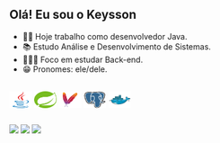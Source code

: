 ## Olá! Eu sou o Keysson

- 🧑‍💼 Hoje trabalho como desenvolvedor Java.
- 📚 Estudo Análise e Desenvolvimento de Sistemas.
- 👨🏻‍💻 Foco em estudar Back-end.
- 😁 Pronomes: ele/dele.

<div style="display: inline_block"><br>
  <img align="center" alt="keysson-Java" height="30" width="40" src="https://raw.githubusercontent.com/devicons/devicon/master/icons/java/java-original.svg">
  <img align="center" alt="keysson-Spring" height="30" width="40" src="https://raw.githubusercontent.com/devicons/devicon/master/icons/spring/spring-original.svg">
  <img align="center" alt="keysson-Maven" height="30" width="40" src="https://raw.githubusercontent.com/devicons/devicon/master/icons/maven/maven-original.svg">
  <img align="center" alt="keysson-PostgreSQL" height="30" width="40" src="https://raw.githubusercontent.com/devicons/devicon/master/icons/postgresql/postgresql-original.svg">
  <img align="center" alt="keysson-Docker" height="30" width="40" src="https://raw.githubusercontent.com/devicons/devicon/master/icons/docker/docker-original.svg">
</div>


##

<div> 
 <a href="https://www.instagram.com/keyssonc/" target="_blank"><img src="https://img.shields.io/badge/-Instagram-%23E4405F?style=for-the-badge&logo=instagram&logoColor=white" target="_blank"></a>
 <a href = "keyssoncardoso0@gmail.com"><img src="https://img.shields.io/badge/-Gmail-%23333?style=for-the-badge&logo=gmail&logoColor=white" target="_blank"></a>
  <a href="https://www.linkedin.com/in/keysson-gomes-34b739183/" target="_blank"><img src="https://img.shields.io/badge/-LinkedIn-%230077B5?style=for-the-badge&logo=linkedin&logoColor=white" target="_blank"></a> 
  
</div>
